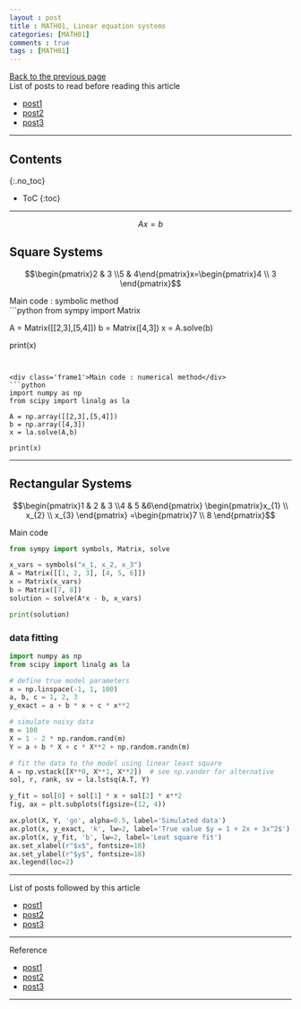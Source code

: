 ```yaml
---
layout : post
title : MATH01, Linear equation systems
categories: [MATH01]
comments : true
tags : [MATH01]
---
```

[Back to the previous page](https://userdyk-github.github.io/Study.html) <br>
List of posts to read before reading this article
- <a href='https://userdyk-github.github.io/'>post1</a>
- <a href='https://userdyk-github.github.io/'>post2</a>
- <a href='https://userdyk-github.github.io/'>post3</a>

---

## Contents
{:.no_toc}

* ToC
{:toc}

---

$$Ax=b$$

## Square Systems

$$\begin{pmatrix}2 & 3 \\5 & 4\end{pmatrix}x=\begin{pmatrix}4 \\ 3 \end{pmatrix}$$

<div class='frame1'>Main code : symbolic method</div>
```python
from sympy import Matrix

A = Matrix([[2,3],[5,4]])
b = Matrix([4,3])
x = A.solve(b)

print(x)
```


<div class='frame1'>Main code : numerical method</div>
```python
import numpy as np
from scipy import linalg as la

A = np.array([[2,3],[5,4]])
b = np.array([4,3])
x = la.solve(A,b)

print(x)
```



---

## Rectangular Systems

$$\begin{pmatrix}1 & 2 & 3 \\4 & 5 &6\end{pmatrix}
\begin{pmatrix}x_{1} \\ x_{2} \\ x_{3} \end{pmatrix}
=\begin{pmatrix}7 \\ 8 \end{pmatrix}$$

<div class='frame1'>Main code</div>

```python
from sympy import symbols, Matrix, solve

x_vars = symbols("x_1, x_2, x_3")
A = Matrix([[1, 2, 3], [4, 5, 6]])
x = Matrix(x_vars)
b = Matrix([7, 8])
solution = solve(A*x - b, x_vars)

print(solution)
```

### data fitting

```python
import numpy as np
from scipy import linalg as la

# define true model parameters
x = np.linspace(-1, 1, 100)
a, b, c = 1, 2, 3
y_exact = a + b * x + c * x**2

# simulate noisy data
m = 100
X = 1 - 2 * np.random.rand(m)
Y = a + b * X + c * X**2 + np.random.randn(m)

# fit the data to the model using linear least square
A = np.vstack([X**0, X**1, X**2])  # see np.vander for alternative
sol, r, rank, sv = la.lstsq(A.T, Y)

y_fit = sol[0] + sol[1] * x + sol[2] * x**2   
fig, ax = plt.subplots(figsize=(12, 4))  

ax.plot(X, Y, 'go', alpha=0.5, label='Simulated data')   
ax.plot(x, y_exact, 'k', lw=2, label='True value $y = 1 + 2x + 3x^2$')  
ax.plot(x, y_fit, 'b', lw=2, label='Leat square fit')   
ax.set_xlabel(r"$x$", fontsize=18)    
ax.set_ylabel(r"$y$", fontsize=18)   
ax.legend(loc=2)
```


---

List of posts followed by this article
- [post1](https://userdyk-github.github.io/)
- <a href='https://userdyk-github.github.io/'>post2</a>
- <a href='https://userdyk-github.github.io/'>post3</a>

---

Reference
- [post1](https://userdyk-github.github.io/)
- <a href='https://userdyk-github.github.io/'>post2</a>
- <a href='https://userdyk-github.github.io/'>post3</a>

---
